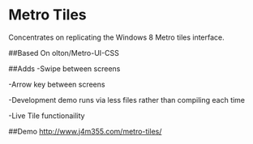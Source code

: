 Metro Tiles
============

Concentrates on replicating the Windows 8 Metro tiles interface.

##Based On
	olton/Metro-UI-CSS

##Adds
-Swipe between screens 

-Arrow key between screens

-Development demo runs via less files rather than compiling each time

-Live Tile functionaility


##Demo
http://www.j4m355.com/metro-tiles/

